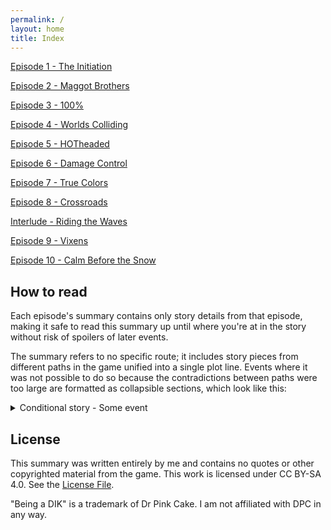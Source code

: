```yaml
---
permalink: /
layout: home
title: Index
---
```


[Episode 1 - The Initiation](./1.md)

[Episode 2 - Maggot Brothers](./2.md)

[Episode 3 - 100%](./3.md)

[Episode 4 - Worlds Colliding](./4.md)

[Episode 5 - HOTheaded](./5.md)

[Episode 6 - Damage Control](./6.md)

[Episode 7 - True Colors](./7.md)

[Episode 8 - Crossroads](./8.md)

[Interlude - Riding the Waves](./i1.md)

[Episode 9 - Vixens](./9.md)

[Episode 10 - Calm Before the Snow](./10.md)

## How to read

Each episode's summary contains only story details from that episode, making it safe to read this summary up until where you're at in the story without risk of spoilers of later events.

The summary refers to no specific route; it includes story pieces from different paths in the game unified into a single plot line. Events where it was not possible to do so because the contradictions between paths were too large are formatted as collapsible sections, which look like this:

<p><details>
<summary>Conditional story - Some event</summary>

Something happens depending on which route you chose.

<p><details>
<summary>Route A</summary>

What happens in route A

</details></p>

<p><details>
<summary>Route B</summary>

What happens in route B

</details></p>

</details></p>

## License

This summary was written entirely by me and contains no quotes or other copyrighted material from the game. This work is licensed under CC BY-SA 4.0. See the [License File](./LICENSE).

"Being a DIK" is a trademark of Dr Pink Cake. I am not affiliated with DPC in any way.
